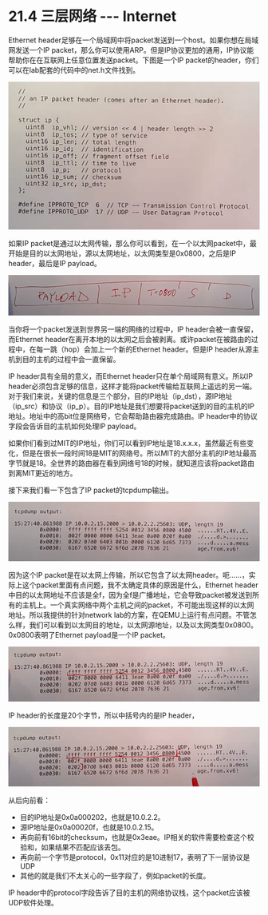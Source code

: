 # 21.4 三层网络 --- Internet

Ethernet header足够在一个局域网中将packet发送到一个host。如果你想在局域网发送一个IP packet，那么你可以使用ARP。但是IP协议更加的通用，IP协议能帮助你在在互联网上任意位置发送packet。下图是一个IP packet的header，你们可以在lab配套的代码中的net.h文件找到。

![](../.gitbook/assets/image%20%28410%29.png)

如果IP packet是通过以太网传输，那么你可以看到，在一个以太网packet中，最开始是目的以太网地址，源以太网地址，以太网类型是0x0800，之后是IP header，最后是IP payload。

![](../.gitbook/assets/image%20%28372%29.png)

当你将一个packet发送到世界另一端的网络的过程中，IP header会被一直保留，而Ethernet header在离开本地的以太网之后会被剥离。或许packet在被路由的过程中，在每一跳（hop）会加上一个新的Ethernet header。但是IP header从源主机到目的主机的过程中会一直保留。

IP header具有全局的意义，而Ethernet header只在单个局域网有意义。所以IP header必须包含足够的信息，这样才能将packet传输给互联网上遥远的另一端。对于我们来说，关键的信息是三个部分，目的IP地址（ip\_dst），源IP地址（ip\_src）和协议（ip\_p）。目的IP地址是我们想要将packet送到的目的主机的IP地址。地址中的高bit位是网络号，它会帮助路由器完成路由。IP header中的协议字段会告诉目的主机如何处理IP payload。

如果你们看到过MIT的IP地址，你们可以看到IP地址是18.x.x.x，虽然最近有些变化，但是在很长一段时间18是MIT的网络号。所以MIT的大部分主机的IP地址最高字节就是18。全世界的路由器在看到网络号18的时候，就知道应该将packet路由到离MIT更近的地方。

接下来我们看一下包含了IP packet的tcpdump输出。

![](../.gitbook/assets/image%20%28381%29.png)

因为这个IP packet是在以太网上传输，所以它包含了以太网header。呃……，实际上这个packet里面有点问题，我不太确定具体的原因是什么，Ethernet header中目的以太网地址不应该是全f，因为全f是广播地址，它会导致packet被发送到所有的主机上。一个真实网络中两个主机之间的packet，不可能出现这样的以太网地址。所以我提供的针对network lab的方案，在QEMU上运行有点问题。不管怎么样，我们可以看到以太网目的地址，以太网源地址，以及以太网类型0x0800。0x0800表明了Ethernet payload是一个IP packet。

![](../.gitbook/assets/image%20%28414%29.png)

IP header的长度是20个字节，所以中括号内的是IP header，

![](../.gitbook/assets/image%20%28391%29.png)

从后向前看：

* 目的IP地址是0x0a000202，也就是10.0.2.2。
* 源IP地址是0x0a00020f，也就是10.0.2.15。
* 再向前有16bit的checksum，也就是0x3eae。IP相关的软件需要检查这个校验和，如果结果不匹配应该丢包。
* 再向前一个字节是protocol，0x11对应的是10进制17，表明了下一层协议是UDP
* 其他的就是我们不太关心的一些字段了，例如packet的长度。

IP header中的protocol字段告诉了目的主机的网络协议栈，这个packet应该被UDP软件处理。

